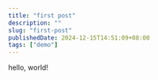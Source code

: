 ```yaml
---
title: "first post"
description: ""
slug: "first-post"
publishedDate: 2024-12-15T14:51:09+08:00
tags: ["demo"]
---
```


hello, world!
